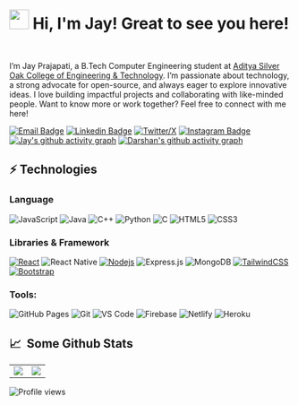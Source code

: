 # <img src="https://cdn.jsdelivr.net/gh/Th3Wall/assets-cdn/PersonalGithubReadme/HandGreet.gif" width="35px" />&nbsp;<b>Hi, I'm Jay! Great to see you here!</b>

<br>

I’m Jay Prajapati, a B.Tech Computer Engineering student at [Aditya Silver Oak College of Engineering & Technology](https://silveroakuni.ac.in/). I’m passionate about technology, a strong advocate for open-source, and always eager to explore innovative ideas. I love building impactful projects and collaborating with like-minded people. Want to know more or work together? Feel free to connect with me here!
<br>

[![Email Badge](https://img.shields.io/badge/-Email-c14438?style=flat-square&logo=Gmail&logoColor=white&link=mailto:jay1904prajapati@gmail.com)](mailto:jay1904prajapati@gmail.com)
[![Linkedin Badge](https://img.shields.io/badge/-LinkedIn-blue?style=flat-square&logo=Linkedin&logoColor=white&link=https://www.linkedin.com/in/jay-prajapati-768213277/)](https://www.linkedin.com/in/jay-prajapati-768213277/)
[![Twitter/X](https://img.shields.io/badge/Twitter-1DA1F2?style=flat-square&logo=twitter&logoColor=white)](https://x.com/jayprajapa1908)
[![Instagram Badge](https://img.shields.io/badge/-Instagram-purple?style=flat-square&logo=instagram&logoColor=white&link=https://www.instagram.com/j_a_y_1908/)](https://www.instagram.com/j_a_y_1908/)
[![Jay's github activity graph](https://github-readme-activity-graph.vercel.app/graph?username=jayprajapati1904&theme=react-dark)](https://github.com/jayprajapati1904)
[![Darshan's github activity graph](https://github-readme-activity-graph.vercel.app/graph?username=darshansatapara&theme=react-dark)](https://github.com/darshansatapara)

<!-- [![Discord](https://img.shields.io/badge/-Discord-7289DA?style=flat-square&logo=discord&logoColor=white)](https://discordapp.com/users/harshilsarariya#9188) -->

<!-- ## 👨🏻‍💻 Coding Profiles

[![LeetCode](https://img.shields.io/badge/-LeetCode-FFA116?style=for-the-badge&logo=LeetCode&logoColor=black)](https://leetcode.com/u/mrdarshan/)
[![HackerRank](https://img.shields.io/badge/-HackerRank-2EC866?style=for-the-badge&logo=HackerRank&logoColor=white)](https://leetcode.com/u/mrdarshan/)
[![CodeChef](https://img.shields.io/badge/-CodeChef-5B4638?style=for-the-badge&logo=CodeChef&logoColor=white)](https://www.codechef.com/users/harshilsarariya) -->

## ⚡ Technologies

### Language

![JavaScript](https://img.shields.io/badge/-JavaScript-black?style=for-the-badge&logo=javascript)
![Java](https://img.shields.io/badge/-java-E34A86?style=for-the-badge&logo=java)
![C++](https://img.shields.io/badge/-C++-00599C?style=for-the-badge&logo=cplusplus)
![Python](https://img.shields.io/badge/-Python-black?style=for-the-badge&logo=Python)
![C](https://img.shields.io/badge/-C-00599C?style=for-the-badge&logo=c)
![HTML5](https://img.shields.io/badge/-HTML5-E34F26?style=for-the-badge&logo=html5&logoColor=white)
![CSS3](https://img.shields.io/badge/-CSS3-1572B6?style=for-the-badge&logo=css3)

### Libraries & Framework

[![React](https://img.shields.io/badge/-React-black?style=for-the-badge&logo=react)](https://reactjs.org/)
![React Native](https://img.shields.io/badge/react_native-%2320232a.svg?style=for-the-badge&logo=react&logoColor=%2361DAFB)
[![Nodejs](https://img.shields.io/badge/-Nodejs-black?style=for-the-badge&logo=Node.js)](https://nodejs.org/)
![Express.js](https://img.shields.io/badge/Express.js-000000?style=for-the-badge&logo=express&logoColor=white)
![MongoDB](https://img.shields.io/badge/MongoDB-%234ea94b.svg?style=for-the-badge&logo=mongodb&logoColor=white)
[![TailwindCSS](https://img.shields.io/badge/tailwindcss-%2338B2AC.svg?&style=for-the-badge&logo=tailwind-css&logoColor=white)](https://tailwindcss.com/)
[![Bootstrap](https://img.shields.io/badge/-Bootstrap-563D7C?style=for-the-badge&logo=bootstrap)](https://getbootstrap.com/)

### Tools:

![GitHub Pages](https://img.shields.io/badge/GitHub%20Pages-%23327FC7.svg?logo=github&style=for-the-badge&logoColor=white)
![Git](https://img.shields.io/badge/-Git-black?style=for-the-badge&logo=git)
![VS Code](https://img.shields.io/badge/-VS%20Code-007ACC?style=for-the-badge&logo=visual-studio-code)
![Firebase](https://img.shields.io/badge/firebase-ffca28?style=for-the-badge&logo=firebase&logoColor=black)
![Netlify](https://img.shields.io/badge/-Netlify-%2300C7B7?style=for-the-badge&logo=netlify&logoColor=ffffff)
![Heroku](https://img.shields.io/badge/Heroku%20-%23430098.svg?style=for-the-badge&logo=heroku&logoColor=white)

<!-- ![Eclipse](https://img.shields.io/badge/Eclipse-2C2255?style=for-the-badge&logo=eclipse&logoColor=white) -->

## 📈 &nbsp;Some Github Stats

<table>
<tr>
<td>
<img align="center" src="https://github-readme-streak-stats.herokuapp.com/?user=jayprajapati1904&theme=tokyonight" />
<!-- <img src="https://github-readme-stats.vercel.app/api?username=darshansatapara&include_all_commits=true&count_private=true&show_icons=true&line_height=20&theme=tokyonight"/> -->
<td><img src="https://github-readme-stats.vercel.app/api/top-langs?username=jayprajapati1904&show_icons=true&locale=en&layout=compact&theme=tokyonight&exclude_repo=work-with-pandas" />
</td>
</tr>
</table>
<p align="center">
</p>

![Profile views](https://komarev.com/ghpvc/?username=jayprajapati1904&style=flat-square&color=blue)
